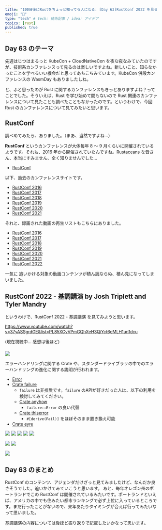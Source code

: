 ```yaml
---
title: "100日後にRustをちょっと知ってる人になる: [Day 63]RustConf 2022 を見る"
emoji: "🦀"
type: "tech" # tech: 技術記事 / idea: アイデア
topics: [rust]
published: true
---
```

## Day 63 のテーマ

先週はじつはまるっと KubeCon + CloudNativeCon を夜な夜なみていたのですが、技術系カンファレンスって見るのは楽しいですよね。新しいこと、知らなかったことを学べるいい機会だと思ってあちこちみています。KubeCon 併設カンファレンスの WasmDay もありましたしね。

と、ふと思ったのが Rust に関するカンファレンスもきっとありますよね？ってことでした。そういえば、Rust を学び始めて間もないので Rust 関連のカンファレンスについて見たことも調べたこともなかったのです。というわけで、今回 Rust のカンファレンスについて見てみたいと思います。

## RustConf

調べめてみたら、ありました。（まあ、当然ですよね…）

**RustConf** というカンファレンスが大体毎年 8 〜 9 月くらいに開催されているようです。それも、2016 年から開催されていたんですね。Rustaceans な皆さん、本当にすみません、全く知りませんでした…

- [RustConf](https://rustconf.com/)

以下、過去のカンファレンスサイトです。

- [RustConf 2016](http://2016.rustconf.com/)
- [RustConf 2017](http://2017.rustconf.com/)
- [RustConf 2018](http://2018.rustconf.com/)
- [RustConf 2019](http://2019.rustconf.com/)
- [RustConf 2020](http://2020.rustconf.com/)
- [RustConf 2021](http://2021.rustconf.com/)

それと、録画された動画の再生リストもこちらにありました。

- [RustConf 2016](https://www.youtube.com/playlist?list=PL85XCvVPmGQgoU1-KQGUaQk_YRFDE1P8y)
- [RustConf 2017](https://www.youtube.com/playlist?list=PL85XCvVPmGQhUSX_QBkxb4g1-o56cCqI9)
- [RustConf 2018](https://www.youtube.com/playlist?list=PL85XCvVPmGQi3tivxDDF1hrT9qr5hdMBZ)
- [RustConf 2019](https://www.youtube.com/playlist?list=PL85XCvVPmGQhDOUIZBe6u388GydeACbTt)
- [RustConf 2020](https://www.youtube.com/playlist?list=PL85XCvVPmGQijqvMcMBfYAwExx1eBu1Ei)
- [RustConf 2021](https://www.youtube.com/playlist?list=PL85XCvVPmGQgACNMZlhlRZ4zlKZG_iWH5)
- [RustConf 2022](https://www.youtube.com/playlist?list=PL85XCvVPmGQhXeH3QiYct6eMLH1un1dcu)

一気に 追いかける対象の動画コンテンツが積ん読ならぬ、積ん見になってしまいました。

## RustConf 2022 - 基調講演 by Josh Triplett and Tyler Mandry

というわけで、RustConf 2022 - 基調講演 を見てみようと思います。

https://www.youtube.com/watch?v=37yASSgrdGE&list=PL85XCvVPmGQhXeH3QiYct6eMLH1un1dcu

(現在視聴中… 感想は後ほど)

###

![](https://storage.googleapis.com/zenn-user-upload/5e6c596f0fa0-20221111.png)

エラーハンドリングに関する Crate や、スタンダードライブラリの中でのエラーハンドリングの進化に関する説明が行われます。

- [Error](https://doc.rust-lang.org/beta/core/error/trait.Error.html)
- [Crate failure](https://docs.rs/failure/latest/failure/)
  - `failure` は非推奨です。`failure` のAPIが好きだった人は、以下の利用を検討してみてください。
  - [Crate anyhow](https://docs.rs/anyhow/1.0.66/anyhow/)
    - `failure::Error` の良い代替
  - [Crate thiserror](https://docs.rs/thiserror/1.0.0/thiserror/)
    - `#[derive(Fail)]` をほぼそのまま置き換え可能
- [Crate eyre](https://docs.rs/eyre/latest/eyre/)

![](https://storage.googleapis.com/zenn-user-upload/938ef05fe0e9-20221116.png)
![](https://storage.googleapis.com/zenn-user-upload/2ecbe147fdc8-20221116.png)
![](https://storage.googleapis.com/zenn-user-upload/2f79f0a61c9b-20221116.png)
![](https://storage.googleapis.com/zenn-user-upload/6a5a0ef9d1f6-20221116.png)
![](https://storage.googleapis.com/zenn-user-upload/bdd3b0edabee-20221116.png)

![](https://storage.googleapis.com/zenn-user-upload/a8c4c537cd35-20221116.png)
![](https://storage.googleapis.com/zenn-user-upload/bb486048ed03-20221116.png)

![](https://storage.googleapis.com/zenn-user-upload/94d153382295-20221108.png)


## Day 63 のまとめ

RustConf のコンテンツ、アジェンダだけざっと見てみましたけど、なんだか良さそうでした。追いかけてみていこうと思います。
あと、毎年オレゴン州のポートランドでこの RustConf は開催されているみたいです。ポートランドといえば、アメリカの中でも住みたい都市ランキングで必ず上位に入っているところです。まだ行ったことがないので、来年あたりタイミングが合えば行ってみたいなって思いました。

基調講演の内容については後ほど振り返りで記載したいかなって思います。
